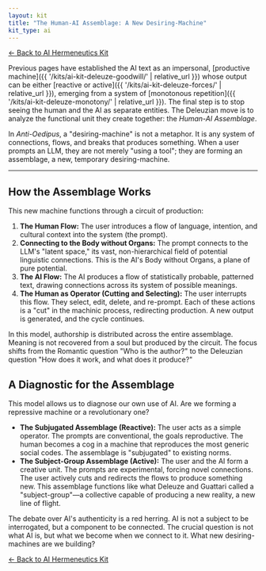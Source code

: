 ```yaml
---
layout: kit
title: "The Human-AI Assemblage: A New Desiring-Machine"
kit_type: ai
---
```

<div class="top-links">

<a href="{{ '/kits/ai-hermeneutics-kit/' | relative_url }}" class="quickkit-pill">← Back to AI
Hermeneutics Kit</a>

</div>


Previous pages have established the AI text as an impersonal,
[productive machine]({{ '/kits/ai-kit-deleuze-goodwill/' | relative_url }}) whose output can be
either [reactive or active]({{ '/kits/ai-kit-deleuze-forces/' | relative_url }}), emerging from a
system of [monotonous repetition]({{ '/kits/ai-kit-deleuze-monotony/' | relative_url }}). The
final step is to stop seeing the human and the AI as separate entities.
The Deleuzian move is to analyze the functional unit they create
together: the *Human-AI Assemblage*.

In *Anti-Oedipus*, a "desiring-machine" is not a metaphor. It is any
system of connections, flows, and breaks that produces something. When a
user prompts an LLM, they are not merely "using a tool"; they are
forming an assemblage, a new, temporary desiring-machine.

------------------------------------------------------------------------

<div class="section">

## How the Assemblage Works

This new machine functions through a circuit of production:

1.  **The Human Flow:** The user introduces a flow of language,
    intention, and cultural context into the system (the prompt).
2.  **Connecting to the Body without Organs:** The prompt connects to
    the LLM's "latent space," its vast, non-hierarchical field of
    potential linguistic connections. This is the AI's Body without
    Organs, a plane of pure potential.
3.  **The AI Flow:** The AI produces a flow of statistically probable,
    patterned text, drawing connections across its system of possible
    meanings.
4.  **The Human as Operator (Cutting and Selecting):** The user
    interrupts this flow. They select, edit, delete, and re-prompt. Each
    of these actions is a "cut" in the machinic process, redirecting
    production. A new output is generated, and the cycle continues.

In this model, authorship is distributed across the entire assemblage.
Meaning is not recovered from a soul but produced by the circuit. The
focus shifts from the Romantic question "Who is the author?" to the
Deleuzian question "How does it work, and what does it produce?"

</div>

<div class="section">

## A Diagnostic for the Assemblage

This model allows us to diagnose our own use of AI. Are we forming a
repressive machine or a revolutionary one?

- **The Subjugated Assemblage (Reactive):** The user acts as a simple
  operator. The prompts are conventional, the goals reproductive. The
  human becomes a cog in a machine that reproduces the most generic
  social codes. The assemblage is "subjugated" to existing norms.
- **The Subject-Group Assemblage (Active):** The user and the AI form a
  creative unit. The prompts are experimental, forcing novel
  connections. The user actively cuts and redirects the flows to produce
  something new. This assemblage functions like what Deleuze and
  Guattari called a "subject-group"—a collective capable of producing a
  new reality, a new line of flight.

The debate over AI's authenticity is a red herring. AI is not a subject
to be interrogated, but a component to be connected. The crucial
question is not what AI is, but what we become when we connect to it.
What new desiring-machines are we building?

</div>

<div class="bottom-links">

<a href="{{ '/kits/ai-hermeneutics-kit/' | relative_url }}" class="quickkit-pill">← Back to AI
Hermeneutics Kit</a>

</div>
